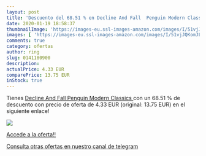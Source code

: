 ```yaml
---
layout: post
title: 'Descuento del 68.51 % en Decline And Fall  Penguin Modern Classic'
date: 2020-01-19 18:58:37
thumbnailImage: 'https://images-eu.ssl-images-amazon.com/images/I/51vjJQKomJL._SL200_.jpg'
images: [ 'https://images-eu.ssl-images-amazon.com/images/I/51vjJQKomJL._SL200_.jpg' ]
comments: true
category: ofertas
author: ring
slug: 0141180900
description:
actualPrice: 4.33 EUR
comparePrice: 13.75 EUR
inStock: true
---
```


Tienes [Decline And Fall  Penguin Modern Classics ](https://www.amazon.es/dp/0141180900/?tag=redken-21) con un 68.51 % de descuento con precio de oferta de 4.33 EUR (original: 13.75 EUR) en el siguiente enlace!

[![](https://images-eu.ssl-images-amazon.com/images/I/51vjJQKomJL._SL200_.jpg)](https://www.amazon.es/dp/0141180900/?tag=redken-21)

[Accede a la oferta!!](https://www.amazon.es/dp/0141180900/?tag=redken-21)

[Consulta otras ofertas en nuestro canal de telegram](https://t.me/s/ofertas25)
